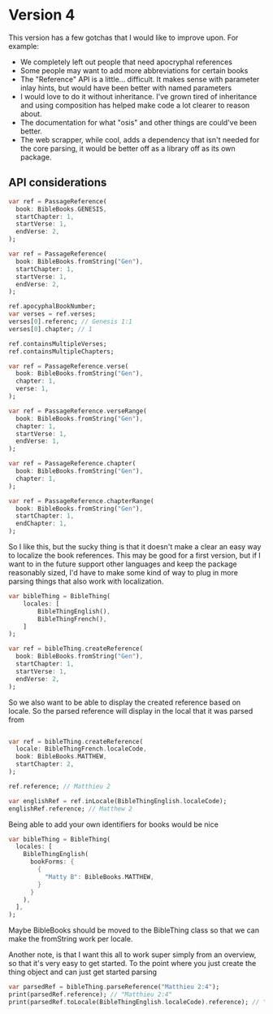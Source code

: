 # Version 4

This version has a few gotchas that I would like to improve upon. For example:

- We completely left out people that need apocryphal references
- Some people may want to add more abbreviations for certain books
- The "Reference" API is a little... difficult. It makes sense with parameter
  inlay hints, but would have been better with named parameters
- I would love to do it without inheritance.
  I've grown tired of inheritance and using composition has helped make
  code a lot clearer to reason about.
- The documentation for what "osis" and other things are could've been better.
- The web scrapper, while cool, adds a dependency that isn't needed for the core
  parsing, it would be better off as a library
  off as its own package.

## API considerations

```dart
var ref = PassageReference(
  book: BibleBooks.GENESIS,
  startChapter: 1,
  startVerse: 1,
  endVerse: 2,
);

var ref = PassageReference(
  book: BibleBooks.fromString("Gen"),
  startChapter: 1,
  startVerse: 1,
  endVerse: 2,
);

ref.apocyphalBookNumber;
var verses = ref.verses;
verses[0].referenc; // Genesis 1:1
verses[0].chapter; // 1

ref.containsMultipleVerses;
ref.containsMultipleChapters;

var ref = PassageReference.verse(
  book: BibleBooks.fromString("Gen"),
  chapter: 1,
  verse: 1,
);

var ref = PassageReference.verseRange(
  book: BibleBooks.fromString("Gen"),
  chapter: 1,
  startVerse: 1,
  endVerse: 1,
);

var ref = PassageReference.chapter(
  book: BibleBooks.fromString("Gen"),
  chapter: 1,
);

var ref = PassageReference.chapterRange(
  book: BibleBooks.fromString("Gen"),
  startChapter: 1,
  endChapter: 1,
);
```

So I like this, but the sucky thing is that it doesn't make a clear an easy way
to localize the book references. This may be good for a first version, but if I
want to in the future support other languages and keep the package reasonably
sized, I'd have to make some kind of way to plug in more parsing things that
also work with localization.

```dart
var bibleThing = BibleThing(
    locales: [
        BibleThingEnglish(),
        BibleThingFrench(),
    ]
);

var ref = bibleThing.createReference(
  book: BibleBooks.fromString("Gen"),
  startChapter: 1,
  startVerse: 1,
  endVerse: 2,
);
```

So we also want to be able to display the created reference based on locale. So
the parsed reference will display in the local that it was parsed from

```dart

var ref = bibleThing.createReference(
  locale: BibleThingFrench.localeCode,
  book: BibleBooks.MATTHEW,
  startChapter: 2,
);

ref.reference; // Matthieu 2

var englishRef = ref.inLocale(BibleThingEnglish.localeCode);
englishRef.reference; // Matthew 2
```

Being able to add your own identifiers for books would be nice

```dart
var bibleThing = BibleThing(
  locales: [
    BibleThingEnglish(
      bookForms: {
        {
          "Matty B": BibleBooks.MATTHEW,
        }
      }
    ),
  ],
);
```

Maybe BibleBooks should be moved to the BibleThing class so that we can make the
fromString work per locale.

Another note, is that I want this all to work super simply from an overview, so
that it's very easy to get started. To the point where you just create the thing
object and can just get started parsing

```dart
var parsedRef = bibleThing.parseReference("Matthieu 2:4");
print(parsedRef.reference); // "Matthieu 2:4"
print(parsedRef.toLocale(BibleThingEnglish.localeCode).reference); // "Matthew 2:4"
```
